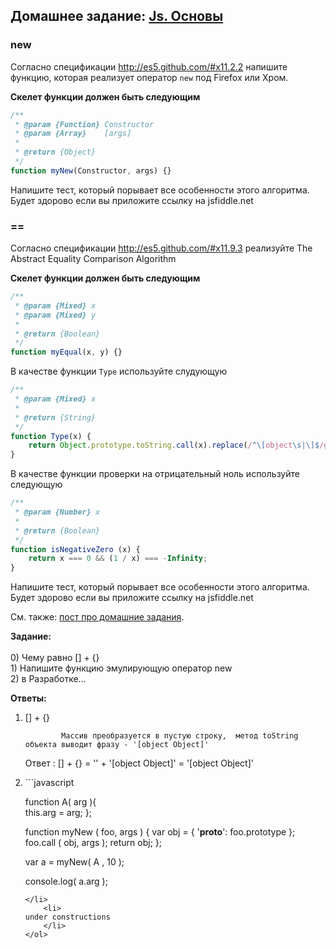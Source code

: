 ## Домашнее задание: [Js. Основы](https://github.com/yandex-shri/lectures/blob/master/16-js-basics.md)

### new

Согласно спецификации http://es5.github.com/#x11.2.2 напишите функцию, которая реализует оператор `new` под Firefox или Хром.

**Скелет функции должен быть следующим**

```javascript
/**
 * @param {Function} Constructor
 * @param {Array}    [args]
 *
 * @return {Object}
 */
function myNew(Constructor, args) {}
```

Напишите тест, который порывает все особенности этого алгоритма. Будет здорово если вы приложите ссылку на jsfiddle.net

### ==

Согласно спецификации http://es5.github.com/#x11.9.3 реализуйте The Abstract Equality Comparison Algorithm

**Скелет функции должен быть следующим**

```javascript
/**
 * @param {Mixed} x
 * @param {Mixed} y
 *
 * @return {Boolean}
 */
function myEqual(x, y) {}
```

В качестве функции `Type` используйте слудующую


```javascript
/**
 * @param {Mixed} x
 *
 * @return {String}
 */
function Type(x) {
    return Object.prototype.toString.call(x).replace(/^\[object\s|\]$/g, '');
}
```

В качестве функции проверки на отрицательный ноль используйте следующую


```javascript
/**
 * @param {Number} x
 *
 * @return {Boolean}
 */
function isNegativeZero (x) {
    return x === 0 && (1 / x) === -Infinity;
}
```

Напишите тест, который порывает все особенности этого алгоритма. Будет здорово если вы приложите ссылку на jsfiddle.net


См. также: [пост про домашние задания](http://clubs.ya.ru/4611686018427468886/replies.xml?item_no=450).


<b>Задание:</b>
<br/>		
		0) Чему равно [] + {}
<br/>
		1) Напишите функцию эмулирующую оператор new 
<br/>
		2) в Разработке...
<br/>

<b>Ответы:</b>
<ol>
<li> [] + {} 

			Mассив преобразуется в пустую строку,  метод toString объекта выводит фразу - '[object Object]'
<p>
			Ответ : [] + {} = '' + '[object Object]' = '[object Object]'
</p>
</li>
		
<li> 
```javascript

function A( arg ){  
	this.arg = arg;
};

function myNew ( foo, args ) {
	 var obj = { '__proto__': foo.prototype };
	 foo.call ( obj, args );
	 return obj;
};

var a = myNew( A , 10 );

console.log( a.arg );
```
</li>
	<li>
under constructions
	</li>
</ol>